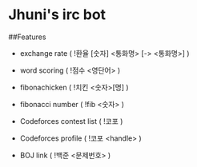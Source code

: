 Jhuni's irc bot
==

##Features

- exchange rate ( !환율 [숫자] <통화명> [-> <통화명>] )

- word scoring ( !점수 <영단어> )

- fibonachicken ( !치킨 <숫자>[명] )

- fibonacci number ( !fib <숫자> )

- Codeforces contest list ( !코포 )

- Codeforces profile ( !코포 \<handle> )

- BOJ link ( !백준 <문제번호> )
